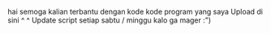 hai semoga kalian terbantu dengan kode kode program yang saya Upload di sini ^ ^
Update script setiap sabtu /  minggu kalo ga mager :")
